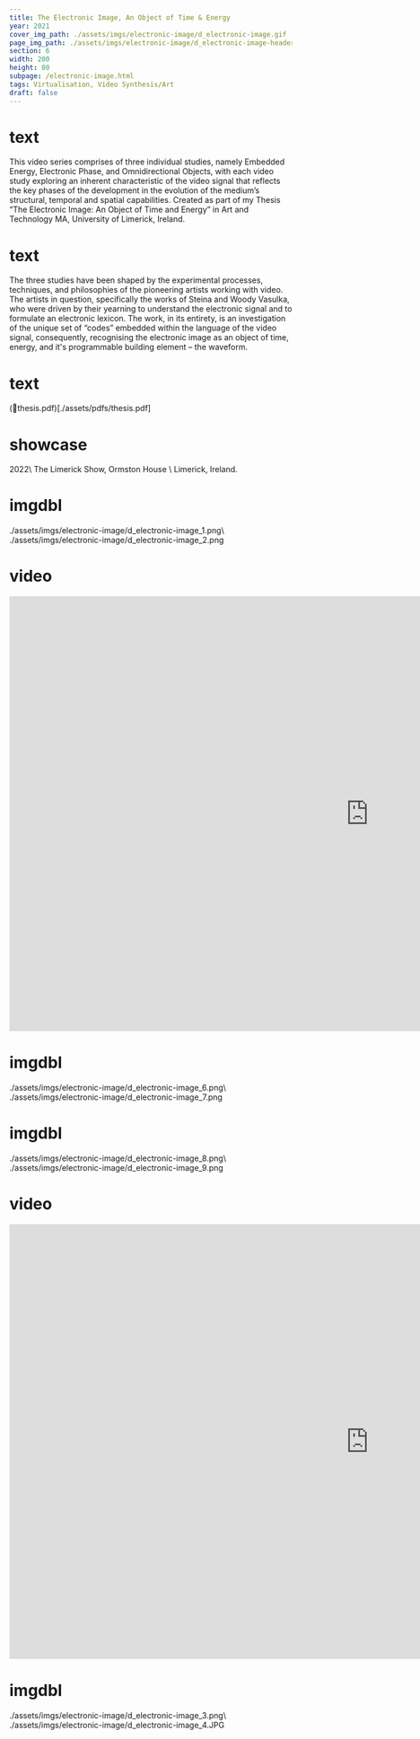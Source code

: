```yaml
---
title: The Electronic Image, An Object of Time & Energy
year: 2021
cover_img_path: ./assets/imgs/electronic-image/d_electronic-image.gif
page_img_path: ./assets/imgs/electronic-image/d_electronic-image-header-cropped.png
section: 6
width: 200
height: 80
subpage: /electronic-image.html
tags: Virtualisation, Video Synthesis/Art
draft: false
---
```

# text
This video series comprises of three individual studies, namely Embedded Energy, Electronic Phase, and Omnidirectional Objects, with each video study exploring an inherent characteristic of the video signal that reflects the key phases of the development in the evolution of the medium’s structural, temporal and spatial capabilities. Created as part of my Thesis “The Electronic Image: An Object of Time and Energy” in Art and Technology MA, University of Limerick, Ireland.
# text
The three studies have been shaped by the experimental processes, techniques, and philosophies of the pioneering artists working with video. The artists in question, specifically the works of Steina and Woody Vasulka, who were driven by their yearning to understand the electronic signal and to formulate an electronic lexicon. The work, in its entirety, is an investigation of the unique set of “codes” embedded within the language of the video signal, consequently, recognising the electronic image as an object of time, energy, and it's programmable building element – the waveform.
# text
(📎thesis.pdf)[./assets/pdfs/thesis.pdf] 
# showcase
2022\ The Limerick Show, Ormston House \  Limerick, Ireland.
# imgdbl
./assets/imgs/electronic-image/d_electronic-image_1.png\ ./assets/imgs/electronic-image/d_electronic-image_2.png

# video
<iframe class="video-frame" width="1280" height="775" src="https://www.youtube.com/embed/Dr69viT21Oo" title="Embedded Energy" frameborder="0" allow="accelerometer; autoplay; clipboard-write; encrypted-media; gyroscope; picture-in-picture; web-share" allowfullscreen></iframe>

# imgdbl
./assets/imgs/electronic-image/d_electronic-image_6.png\ ./assets/imgs/electronic-image/d_electronic-image_7.png
# imgdbl
./assets/imgs/electronic-image/d_electronic-image_8.png\ ./assets/imgs/electronic-image/d_electronic-image_9.png

# video
<iframe class="video-frame" width="1280" height="775" src="https://www.youtube.com/embed/myXqCsXgbXw" title="Omnidriectional Objects" frameborder="0" allow="accelerometer; autoplay; clipboard-write; encrypted-media; gyroscope; picture-in-picture; web-share" allowfullscreen></iframe>

# imgdbl
./assets/imgs/electronic-image/d_electronic-image_3.png\ ./assets/imgs/electronic-image/d_electronic-image_4.JPG




